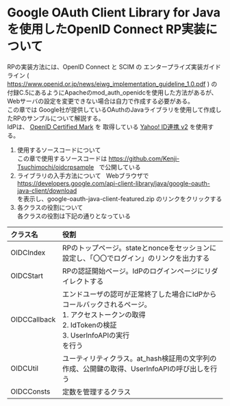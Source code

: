# Google OAuth Client Library for Java を使用したOpenID Connect RP実装について
RPの実装方法には、OpenID Connect と SCIM の エンタープライズ実装ガイドライン
( https://www.openid.or.jp/news/eiwg_implementation_guideline_1.0.pdf )
の付録C.5にあるようにApacheのmod_auth_openidcを使用した方法があるが、  
Webサーバの設定を変更できない場合は自力で作成する必要がある。  
この章では Google社が提供しているOAuthのJavaライブラリを使用して作成したRPのサンプルについて解説する。  
IdPは、 [OpenID Certified Mark](https://openid.net/certification/) を 取得している [Yahoo! ID連携 v2](https://developer.yahoo.co.jp/yconnect/v2/) を使用する。
1. 使用するソースコードについて  
この章で使用するソースコードは
https://github.com/Kenji-Tsuchimochi/oidcrpsample  
で公開している
1. ライブラリの入手方法について  
Webブラウザで  
https://developers.google.com/api-client-library/java/google-oauth-java-client/download  
を表示し、google-oauth-java-client-featured.zip のリンクをクリックする
1. 各クラスの役割について  
各クラスの役割は下記の通りとなっている

|クラス名|役割|
|:---|:---|
|OIDCIndex|RPのトップページ。stateとnonceをセッションに設定し、「〇〇でログイン」のリンクを出力する|
|OIDCStart|RPの認証開始ページ。IdPのログインページにリダイレクトする|
|OIDCCallback|エンドユーザの認可が正常終了した場合にIdPからコールバックされるページ。<br />1. アクセストークンの取得<br />2. IdTokenの検証<br />3. UserInfoAPIの実行<br >を行う|
|OIDCUtil|ユーティリティクラス。at_hash検証用の文字列の作成、公開鍵の取得、UserInfoAPIの呼び出しを行う|
|OIDCConsts|定数を管理するクラス|

